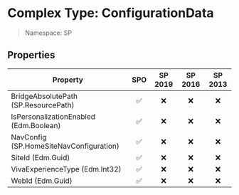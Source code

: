 # Complex Type: ConfigurationData

> Namespace: SP

## Properties

Property | SPO | SP 2019 | SP 2016 | SP 2013
----------|:---:|:-------:|:-------:|:-------:
BridgeAbsolutePath (SP.ResourcePath) | ✅ | ❌ | ❌ | ❌
IsPersonalizationEnabled (Edm.Boolean) | ✅ | ❌ | ❌ | ❌
NavConfig (SP.HomeSiteNavConfiguration) | ✅ | ❌ | ❌ | ❌
SiteId (Edm.Guid) | ✅ | ❌ | ❌ | ❌
VivaExperienceType (Edm.Int32) | ✅ | ❌ | ❌ | ❌
WebId (Edm.Guid) | ✅ | ❌ | ❌ | ❌